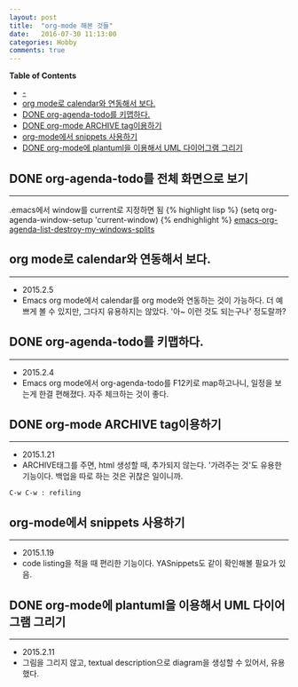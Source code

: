 ```yaml
---
layout: post
title:  "org-mode 해본 것들"
date:   2016-07-30 11:13:00
categories: Hobby
comments: true
---
```

<!-- markdown-toc start - Don't edit this section. Run M-x markdown-toc-generate-toc again -->
**Table of Contents**

- [-](#-)
- [org mode로 calendar와 연동해서 보다.](#org-mode로-calendar와-연동해서-보다)
- [DONE org-agenda-todo를 키맵하다.](#done-org-agenda-todo를-키맵하다)
- [DONE org-mode ARCHIVE tag이용하기](#done-org-mode-archive-tag이용하기)
- [org-mode에서 snippets 사용하기](#org-mode에서-snippets-사용하기)
- [DONE org-mode에 plantuml을 이용해서 UML 다이어그램 그리기](#done-org-mode에-plantuml을-이용해서-uml-다이어그램-그리기)

<!-- markdown-toc end -->


## DONE org-agenda-todo를 전체 화면으로 보기
***
.emacs에서 window를 current로 지정하면 됨
{% highlight lisp %}
(setq org-agenda-window-setup 'current-window)
{% endhighlight %}
[emacs-org-agenda-list-destroy-my-windows-splits](http://stackoverflow.com/questions/10635989/emacs-org-agenda-list-destroy-my-windows-splits)


## org mode로 calendar와 연동해서 보다.
***
- 2015.2.5
- Emacs org mode에서 calendar를 org mode와 연동하는 것이 가능하다.  더 예쁘게 볼 수 있지만, 그다지 유용하지는 않았다. '아~ 이런 것도 되는구나' 정도랄까?

## DONE org-agenda-todo를 키맵하다.
***
- 2015.2.4
- Emacs org mode에서 org-agenda-todo를 F12키로 map하고나니, 일정을 보는게 한결 편해졌다. 자주 체크하는 것이 좋다.

## DONE org-mode ARCHIVE tag이용하기
***
- 2015.1.21
- ARCHIVE태그를 주면, html 생성할 때, 추가되지 않는다. '가려주는 것'도 유용한 기능이다. 백업을 따로 하는 것은 귀찮은 일이니까.

~~~~~~
C-w C-w : refiling
~~~~~~

## org-mode에서 snippets 사용하기
***
- 2015.1.19
- code listing을 적을 때 편리한 기능이다. YASnippets도 같이 확인해볼 필요가 있음.

## DONE org-mode에 plantuml을 이용해서 UML 다이어그램 그리기
***
- 2015.2.11
- 그림을 그리지 않고, textual description으로 diagram을 생성할 수 있어서, 유용했다.


